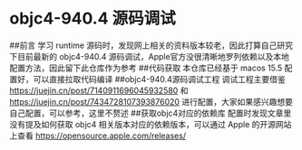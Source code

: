 # objc4-940.4 源码调试
##前言
	学习 runtime 源码时，发现网上相关的资料版本较老，因此打算自己研究下目前最新的 objc4-940.4 源码调试，Apple官方没很清晰地罗列依赖以及本地配置方法，因此留下此仓库作为参考
##代码获取
	本仓库已经基于 macos 15.5 配置好，可以直接拉取代码编译
##objc4-940.4源码调试工程
	调试工程主要借鉴 https://juejin.cn/post/7140911696045932580 和 https://juejin.cn/post/7434728107393876020 进行配置，大家如果感兴趣想要自己配置，可以参考，这里不赘述
##获取objc4对应的依赖库
	配置时发现文章里没有提及如何获取 objc4 相关版本对应的依赖版本，可以通过 Apple 的开源网站上查看 https://opensource.apple.com/releases/